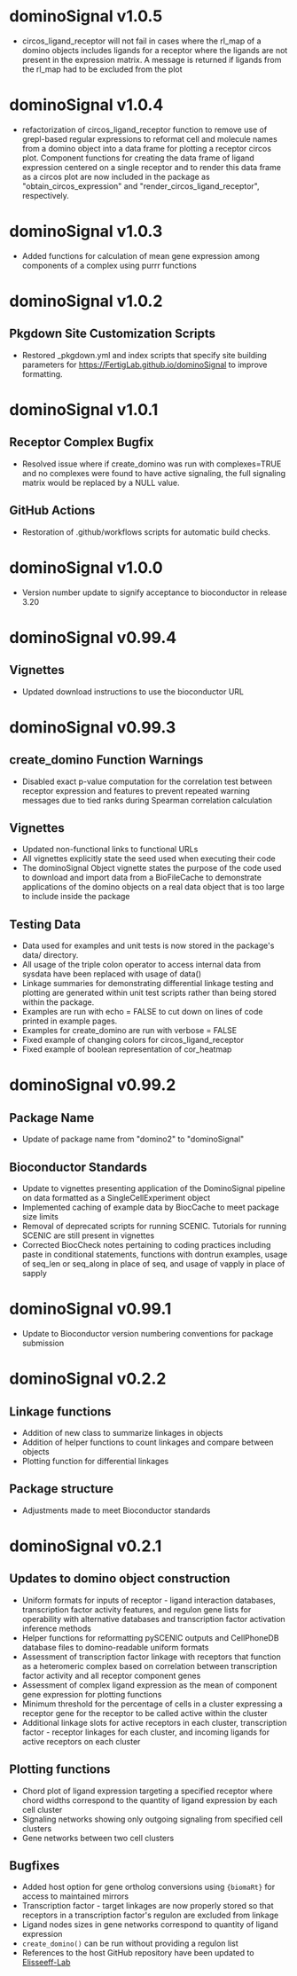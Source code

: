 # dominoSignal v1.0.5

- circos_ligand_receptor will not fail in cases where the rl_map of a domino objects includes ligands for a receptor where the ligands are not present in the expression matrix. A message is returned if ligands from the rl_map had to be excluded from the plot

# dominoSignal v1.0.4

- refactorization of circos_ligand_receptor function to remove use of grepl-based regular expressions to reformat cell and molecule names from a domino object into a data frame for plotting a receptor circos plot. Component functions for creating the data frame of ligand expression centered on a single receptor and to render this data frame as a circos plot are now included in the package as "obtain_circos_expression" and "render_circos_ligand_receptor", respectively.

# dominoSignal v1.0.3

- Added functions for calculation of mean gene expression among components of a complex using purrr functions


# dominoSignal v1.0.2

## Pkgdown Site Customization Scripts

- Restored _pkgdown.yml and index scripts that specify site building parameters for https://FertigLab.github.io/dominoSignal to improve formatting.

# dominoSignal v1.0.1

## Receptor Complex Bugfix

- Resolved issue where if create_domino was run with complexes=TRUE and no complexes were found to have active signaling, the full signaling matrix would be replaced by a NULL value.

## GitHub Actions

- Restoration of .github/workflows scripts for automatic build checks.

# dominoSignal v1.0.0

- Version number update to signify acceptance to bioconductor in release 3.20

# dominoSignal v0.99.4

## Vignettes

- Updated download instructions to use the bioconductor URL

# dominoSignal v0.99.3

## create_domino Function Warnings

- Disabled exact p-value computation for the correlation test between receptor expression and features to prevent repeated warning messages due to tied ranks during Spearman correlation calculation 

## Vignettes

- Updated non-functional links to functional URLs
- All vignettes explicitly state the seed used when executing their code
- The dominoSignal Object vignette states the purpose of the code used to download and import data from a BioFileCache to demonstrate applications of the domino objects on a real data object that is too large to include inside the package

## Testing Data

- Data used for examples and unit tests is now stored in the package's data/ directory.
- All usage of the triple colon operator to access internal data from sysdata have been replaced with usage of data()
- Linkage summaries for demonstrating differential linkage testing and plotting are generated within unit test scripts rather than being stored within the package.
- Examples are run with echo = FALSE to cut down on lines of code printed in example pages.
- Examples for create_domino are run with verbose = FALSE
- Fixed example of changing colors for circos_ligand_receptor
- Fixed example of boolean representation of cor_heatmap

# dominoSignal v0.99.2

## Package Name

- Update of package name from "domino2" to "dominoSignal"

## Bioconductor Standards

- Update to vignettes presenting application of the DominoSignal pipeline on data formatted as a SingleCellExperiment object
- Implemented caching of example data by BiocCache to meet package size limits
- Removal of deprecated scripts for running SCENIC. Tutorials for running SCENIC are still present in vignettes
- Corrected BiocCheck notes pertaining to coding practices including paste in conditional statements, functions with dontrun examples, usage of seq_len or seq_along in place of seq, and usage of vapply in place of sapply


# dominoSignal v0.99.1

- Update to Bioconductor version numbering conventions for package submission

# dominoSignal v0.2.2

## Linkage functions
- Addition of new class to summarize linkages in objects
- Addition of helper functions to count linkages and compare between objects
- Plotting function for differential linkages

## Package structure
- Adjustments made to meet Bioconductor standards

# dominoSignal v0.2.1

## Updates to domino object construction
- Uniform formats for inputs of receptor - ligand interaction databases, transcription factor activity features, and regulon gene lists for operability with alternative databases and transcription factor activation inference methods
- Helper functions for reformatting pySCENIC outputs and CellPhoneDB database files to domino-readable uniform formats
- Assessment of transcription factor linkage with receptors that function as a heteromeric complex based on correlation between transcription factor activity and all receptor component genes
- Assessment of complex ligand expression as the mean of component gene expression for plotting functions
- Minimum threshold for the percentage of cells in a cluster expressing a receptor gene for the receptor to be called active within the cluster
- Additional linkage slots for active receptors in each cluster, transcription factor - receptor linkages for each cluster, and incoming ligands for active receptors on each cluster

## Plotting functions
- Chord plot of ligand expression targeting a specified receptor where chord widths correspond to the quantity of ligand expression by each cell cluster
- Signaling networks showing only outgoing signaling from specified cell clusters
- Gene networks between two cell clusters

## Bugfixes
- Added host option for gene ortholog conversions using `{biomaRt}` for access to maintained mirrors
- Transcription factor - target linkages are now properly stored so that receptors in a transcription factor's regulon are excluded from linkage
- Ligand nodes sizes in gene networks correspond to quantity of ligand expression
- `create_domino()` can be run without providing a regulon list
- References to the host GitHub repository have been updated to [Elisseeff-Lab](https://github.com/Elisseeff-Lab/domino)
